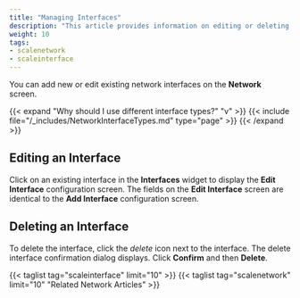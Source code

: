 ```yaml
---
title: "Managing Interfaces"
description: "This article provides information on editing or deleting a network interface."
weight: 10
tags:
- scalenetwork
- scaleinterface
---
```


You can add new or edit existing network interfaces on the **Network** screen.

{{< expand "Why should I use different interface types?" "v" >}}
{{< include file="/_includes/NetworkInterfaceTypes.md" type="page" >}}
{{< /expand >}}

## Editing an Interface

Click on an existing interface in the **Interfaces** widget to display the **Edit Interface** configuration screen. The fields on the **Edit Interface** screen are identical to the **Add Interface** configuration screen.

## Deleting an Interface

To delete the interface, click the <i class="material-icons" aria-hidden="true" title="delete">delete</i> icon next to the interface. The delete interface confirmation dialog displays.
Click **Confirm** and then **Delete**.

{{< taglist tag="scaleinterface" limit="10" >}}
{{< taglist tag="scalenetwork" limit="10" "Related Network Articles" >}}